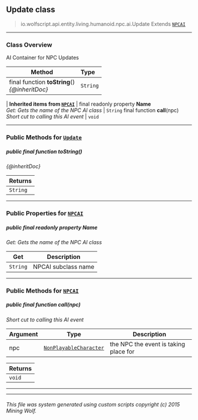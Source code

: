 ## Update __class__

>io.wolfscript.api.entity.living.humanoid.npc.ai.Update
>Extends [`NPCAI`](NPCAI.md)

---

### Class Overview

AI Container for NPC Updates

Method | Type   
--- | :--- 
final function __toString__() <br> _{@inheritDoc}_ | `String`
 |
__Inherited items from [`NPCAI`](NPCAI.md)__ |
final readonly property __Name__ <br> _Get: Gets the name of the NPC AI class_ | `String`
final function __call__(npc) <br> _Short cut to calling this AI event_ | `void`





---


### Public Methods for [`Update`](Update.md)

##### <a id='tostring'></a>public final function __toString__()

_{@inheritDoc}_

Returns | 
--- | 
`String` |


---

### Public Properties for [`NPCAI`](NPCAI.md)

##### <a id='name'></a>public final readonly property __Name__

_Get: Gets the name of the NPC AI class_

Get | Description
--- | --- 
`String` | NPCAI subclass name



---

### Public Methods for [`NPCAI`](NPCAI.md)

##### <a id='call'></a>public final function __call__(npc)

_Short cut to calling this AI event_

Argument | Type | Description  
--- | --- | --- 
npc | [`NonPlayableCharacter`](../../NonPlayableCharacter.md) | the NPC the event is taking place for

Returns | 
--- | 
`void` |


---


---


###### This file was system generated using custom scripts copyright (c) 2015 Mining Wolf.
	

